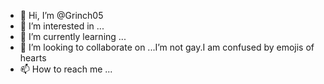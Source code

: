 - 👋 Hi, I’m @Grinch05
- 👀 I’m interested in ...
- 🌱 I’m currently learning ...
- 💞️ I’m looking to collaborate on ...I’m not gay.I am confused by emojis of hearts
- 📫 How to reach me ...

<!---
Grinch05/Grinch05 is a ✨ special ✨ repository because its `README.md` (this file) appears on your GitHub profile.
You can click the Preview link to take a look at your changes.
--->
